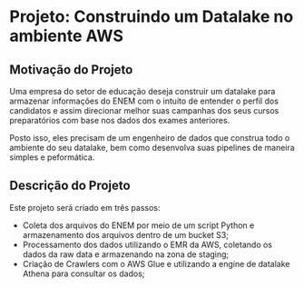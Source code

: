 # Projeto: Construindo um Datalake no ambiente AWS

## Motivação do Projeto

Uma empresa do setor de educação deseja construir um datalake para armazenar informações do ENEM com o intuito de entender o perfil dos candidatos e assim direcionar melhor suas campanhas dos seus cursos preparatórios com base nos dados dos exames anteriores. 

Posto isso, eles precisam de um engenheiro de dados que construa todo o ambiente do seu datalake, bem como desenvolva suas pipelines de maneira simples e peformática. 

## Descrição do Projeto 

Este projeto será criado em três passos:
  * Coleta dos arquivos do ENEM por meio de um script Python e armazenamento dos arquivos dentro de um bucket S3; 
  * Processamento dos dados utilizando o EMR da AWS, coletando os dados da raw data e armazenando na zona de staging;
  * Criação de Crawlers com o AWS Glue e utilizando a engine de datalake Athena para consultar os dados; 
